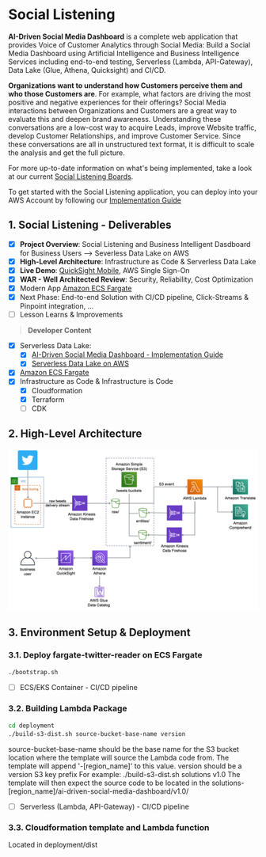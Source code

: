 # Social Listening

**AI-Driven Social Media Dashboard** is a complete web application that provides Voice of Customer Analytics through Social Media: Build a Social Media Dashboard using Artificial Intelligence and Business Intelligence Services including end-to-end testing, Serverless (Lambda, API-Gateway), Data Lake (Glue, Athena, Quicksight) and CI/CD. 

**Organizations want to understand how Customers perceive them and who those Customers are**. For example, what factors are driving the most positive and negative experiences for their offerings? Social Media interactions between Organizations and Customers are a great way to evaluate this and deepen brand awareness. Understanding these conversations are a low-cost way to acquire Leads, improve Website traffic, develop Customer Relationships, and improve Customer Service. Since these conversations are all in unstructured text format, it is difficult to scale the analysis and get the full picture.

For more up-to-date information on what's being implemented, take a look at our current [Social Listening Boards](https://github.com/nnthanh101/social-listening/projects/1).

To get started with the Social Listening application, you can deploy into your AWS Account by following our [Implementation Guide](./AI-Driven.md)

## 1. Social Listening - Deliverables

* [x] **Project Overview**: Social Listening and Business Intelligent Dasdboard for Business Users --> Severless Data Lake on AWS
* [x] **High-Level Architecture**: Infrastructure as Code & Serverless Data Lake
* [x] **Live Demo**: [QuickSight Mobile](https://aws.amazon.com/blogs/big-data/announcing-the-new-mobile-app-for-amazon-quicksight/), AWS Single Sign-On
* [x] **WAR - Well Architected Review**: Security, Reliability, Cost Optimization
* [x] Modern App [Amazon ECS Fargate](https://ecs-fargate.aws.job4u.io/)
* [x] Next Phase: End-to-end Solution with CI/CD pipeline, Click-Streams & Pinpoint integration, ...
* [ ] Lesson Learns & Improvements

> **Developer Content**
- [x] Serverless Data Lake:
    - [x] [AI-Driven Social Media Dashboard - Implementation Guide](./AI-Driven.md)
    - [x] [Serverless Data Lake on AWS](https://datalake.aws.job4u.io/)
- [x] [Amazon ECS Fargate](https://ecs-fargate.aws.job4u.io/)
- [x] Infrastructure as Code & Infrastructure is Code
    - [x] Cloudformation
    - [x] Terraform
    - [ ] CDK

## 2. High-Level Architecture

![Social Listening Architecture](README/Architecture.png)

## 3. Environment Setup & Deployment

### 3.1. Deploy fargate-twitter-reader on ECS Fargate

```bash
./bootstrap.sh
```

* [ ] ECS/EKS Container - CI/CD pipeline

### 3.2. Building Lambda Package

```bash
cd deployment
./build-s3-dist.sh source-bucket-base-name version
```

source-bucket-base-name should be the base name for the S3 bucket location where the template will source the Lambda code from.
The template will append '-[region_name]' to this value.
version should be a version S3 key prefix
For example: ./build-s3-dist.sh solutions v1.0
The template will then expect the source code to be located in the solutions-[region_name]/ai-driven-social-media-dashboard/v1.0/

* [ ] Serverless (Lambda, API-Gateway) - CI/CD pipeline

### 3.3. Cloudformation template and Lambda function
Located in deployment/dist

